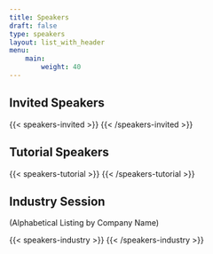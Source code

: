 ```yaml
---
title: Speakers
draft: false
type: speakers
layout: list_with_header
menu:
    main:
        weight: 40
---
```


<script src="https://ajax.googleapis.com/ajax/libs/jquery/3.5.1/jquery.min.js"></script>

## Invited Speakers
<!--Click on a speaker's name to read the title and abstract for their presentation.-->

{{< speakers-invited >}}
{{< /speakers-invited >}}

## Tutorial Speakers
<!--Click on a speaker's name to read the title and abstract for their presentation.-->

{{< speakers-tutorial >}}
{{< /speakers-tutorial >}}

## Industry Session
<!--Click on a speaker's name to read their bio.-->
(Alphabetical Listing by Company Name)

{{< speakers-industry >}}
{{< /speakers-industry >}}

<!--

## List of Accepted Contributed Talks
(in order of submission)

{{< papers-accepted >}}
{{< /papers-accepted >}}

## List of Accepted Posters
(in order of submission)

Download a {{< button-link label="zip-archive" url="https://surfdrive.surf.nl/files/index.php/s/fdA5dzPllmwnOBn/download" icon="tar" target="_blank">}} of all posters.

{{< posters-accepted >}}
{{< /posters-accepted >}}
<!-- ## Online event
{{< button-link label="online conference format" url="/online-conference" icon="link" target="_blank">}} -->

